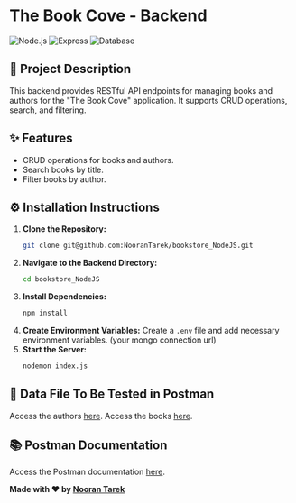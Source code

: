 # The Book Cove - Backend

![Node.js](https://img.shields.io/badge/Node.js-18.x-brightgreen?style=flat-square)
![Express](https://img.shields.io/badge/Express-4.x-blue?style=flat-square)
![Database](https://img.shields.io/badge/Database-MongoDB-green?style=flat-square)


## 📄 Project Description
This backend provides RESTful API endpoints for managing books and authors for the "The Book Cove" application. It supports CRUD operations, search, and filtering.

## ✨ Features
- CRUD operations for books and authors.
- Search books by title.
- Filter books by author.

## ⚙️ Installation Instructions
1. **Clone the Repository:**
   ```bash
   git clone git@github.com:NooranTarek/bookstore_NodeJS.git
   ```
2. **Navigate to the Backend Directory:**
   ```bash
   cd bookstore_NodeJS
   ```
3. **Install Dependencies:**
   ```bash
   npm install
   ```
4. **Create Environment Variables:**
   Create a `.env` file and add necessary environment variables. (your mongo connection url)
5. **Start the Server:**
   ```bash
   nodemon index.js
   ```

## 📄 Data File To Be Tested in Postman
Access the authors [here](https://drive.google.com/file/d/1sT0lx7fvcwdG6aWww9lnnuL0sKQ81xUu/view?usp=sharing).
Access the books [here](https://drive.google.com/file/d/1ljBrJoH3rIgK8dikS7CiOrfhYzNXAOMi/view?usp=sharing).

## 📚 Postman Documentation
Access the Postman documentation [here](https://drive.google.com/file/d/1vr9zw5FDdnWhmGZ6kX2AC7orz9kEE3Dn/view?usp=sharing).

**Made with ❤️ by [Nooran Tarek](https://github.com/NooranTarek)**
